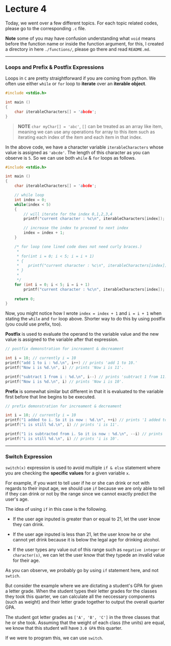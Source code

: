 # Lecture 4

Today, we went over a few different topics. For each topic related codes, please go to the corresponding `.c` file.

**Note** some of you may have confusion understanding what `void` means before the function name or inside the function argument, for this, I created a directory in here `./functions/`, please go there and read `README.md`. 

---

###  Loops and Prefix & Postfix Expressions

Loops in `C` are pretty straightforward if you are coming from python. We often use either `while` or `for` loop to **iterate** over an **iterable object**. 

```c
#include <stdio.h>

int main ()
{
    char iterableCharacters[] = 'abcde';
}
```

> **NOTE** `char myChar[] = 'abc'`, `[]` can be treated as an array like item, meaning we can use any operations for array to this item such as iterating each index of the item and each item in that index.

In the above code, we have a character variable `iterableCharacters` whose value is assigned as `'abcde'`. The length of this character as you can observe is `5`. So we can use both `while` & `for` loops as follows.

```c
#include <stdio.h>

int main ()
{
    char iterableCharacters[] = 'abcde'; 

    // while loop
    int index = 0;
    while(index < 5)
    {
        // will iterate for the index 0,1,2,3,4
        printf("current character : %c\n", iterableCharacters[index]);

        // increase the index to proceed to next index
        index = index + 1;
    } 

    /* for loop (one lined code does not need curly braces.)
     *
     * for(int i = 0; i < 5; i = i + 1)
     * {
     *    printf("current character : %c\n", iterableCharacters[index]);
     * }
     * 
     */
    for (int i = 0; i < 5; i = i + 1)
        printf("current character : %c\n", iterableCharacters[index]);
    
    return 0;
}
```

Now, you might notice how I wrote `index = index + 1` and `i = i + 1` when stating the `while` and `for` loop above. Shorter way to do this by using postfix (you could use prefix, too). 

**Postfix** is used to evaluate the operand to the variable value and the new value is assigned to the variable after that expression.

```c
// postfix demonstration for increament & decreament

int i = 10; // currently i = 10
printf("add 1 to i : %d.\n", i++) // prints 'add 1 to 10.'
printf("Now i is %d.\n", i) // prints 'Now i is 11'.

printf("subtract 1 from i : %d.\n", i--) // prints 'subtract 1 from 11.'
printf("Now i is %d.\n", i) // prints 'Now i is 10'.

```

**Prefix** is somewhat similar but different in that it is evaluated to the variable first before that line begins to be executed.

```c
// prefix demonstration for increament & decreament

int i = 10; // currently i = 10
printf("1 added to i. So it is now : %d.\n", ++i) // prints '1 added to i. So it is now 11.'
printf("i is still %d.\n", i) // prints 'i is 11'.

printf("1 is subtracted from i. So it is now : %d.\n", --i) // prints '1 is subtracted from i. So it is now 10.'
printf("i is still %d.\n", i) // prints 'i is 10'.

```
---

### Switch Expression

`switch(x)` expression is used to avoid multiple `if & else` statement where you are checking the **specific values** for a given variable `x`. 

For example, if you want to tell user if he or she can drink or not with regards to their input age, we should use `if` because we are only able to tell if they can drink or not by the range since we cannot exactly predict the user's age. 

The idea of using `if` in this case is the following.

- If the user age inputed is greater than or equal to 21, let the user know they can drink.
  
- If the user age inputed is less than 21, let the user know he or she cannot yet drink because it is below the legal age for drinking alcohol.

- If the user types any value out of this range such as `negative integer` or `character(s)`, we can let the user know that they typede an invalid value for their age.

As you can observe, we probably go by using `if` statement here, and not `swtich`.

But consider the example where we are dictating a student's GPA for given a letter grade. When the student types their letter grades for the classes they took this quarter, we can calculate all the neccessary components (such as weight) and their letter grade together to output the overall quarter GPA. 

The student got letter grades as `['A', 'B', 'C']` in the three classes that he or she took. Assuming that the weight of each class (the units) are equal, we know that this student will have `3.0 GPA` this quarter. 

If we were to program this, we can use `switch`. 